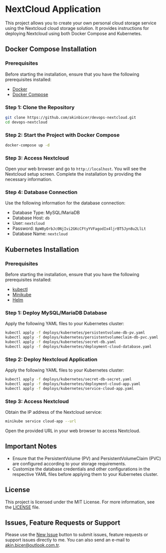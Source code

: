 # NextCloud Application

This project allows you to create your own personal cloud storage service using the Nextcloud cloud storage solution. It provides instructions for deploying Nextcloud using both Docker Compose and Kubernetes.

## Docker Compose Installation

### Prerequisites

Before starting the installation, ensure that you have the following prerequisites installed:

- [Docker](https://docs.docker.com/get-docker/)
- [Docker Compose](https://docs.docker.com/compose/install/)

### Step 1: Clone the Repository

```bash
git clone https://github.com/akinbicer/devops-nextcloud.git
cd devops-nextcloud
```

### Step 2: Start the Project with Docker Compose

```bash
docker-compose up -d
```

### Step 3: Access Nextcloud

Open your web browser and go to `http://localhost`. You will see the Nextcloud setup screen. Complete the installation by providing the necessary information.

### Step 4: Database Connection

Use the following information for the database connection:

- Database Type: MySQL/MariaDB
- Database Host: `db`
- User: `nextcloud`
- Password: `BpW8yOrbJc0NjIvi2GKcCFtyYVFagodIx4ljrBT5Jyn8u2LlLt`
- Database Name: `nextcloud`

## Kubernetes Installation

### Prerequisites

Before starting the installation, ensure that you have the following prerequisites installed:

- [kubectl](https://kubernetes.io/docs/tasks/tools/)
- [Minikube](https://minikube.sigs.k8s.io/docs/start/)
- [Helm](https://helm.sh/docs/intro/install/)

### Step 1: Deploy MySQL/MariaDB Database

Apply the following YAML files to your Kubernetes cluster:

```bash
kubectl apply -f deploys/kubernetes/persistentvolume-db-pv.yaml
kubectl apply -f deploys/kubernetes/persistentvolumeclaim-db-pvc.yaml
kubectl apply -f deploys/kubernetes/secret-db.yaml
kubectl apply -f deploys/kubernetes/deployment-cloud-database.yaml
```

### Step 2: Deploy Nextcloud Application

Apply the following YAML files to your Kubernetes cluster:

```bash
kubectl apply -f deploys/kubernetes/secret-db-secret.yaml
kubectl apply -f deploys/kubernetes/deployment-cloud-app.yaml
kubectl apply -f deploys/kubernetes/service-cloud-app.yaml
```

### Step 3: Access Nextcloud

Obtain the IP address of the Nextcloud service:

```bash
minikube service cloud-app --url
```

Open the provided URL in your web browser to access Nextcloud.

## Important Notes

- Ensure that the PersistentVolume (PV) and PersistentVolumeClaim (PVC) are configured according to your storage requirements.
- Customize the database credentials and other configurations in the respective YAML files before applying them to your Kubernetes cluster.

## License
This project is licensed under the MIT License. For more information, see the [LICENSE](LICENSE) file.

## Issues, Feature Requests or Support
Please use the [New Issue](https://github.com/akinbicer/devops-nextcloud/issues/new) button to submit issues, feature requests or support issues directly to me. You can also send an e-mail to akin.bicer@outlook.com.tr.